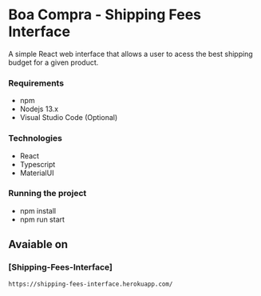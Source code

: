 # Boa Compra - Shipping Fees Interface

A simple React web interface that allows a user to acess the best shipping budget for a given product.

### Requirements
- npm
- Nodejs 13.x
- Visual Studio Code (Optional)

### Technologies
- React
- Typescript
- MaterialUI

### Running the project
- npm install
- npm run start

## Avaiable on
### [Shipping-Fees-Interface]
```
https://shipping-fees-interface.herokuapp.com/
```
